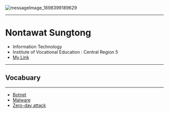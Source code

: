 ![messageImage_1698399189629](https://github.com/NontawatstJo/NontawatstJo/assets/135500811/76327138-e7bd-41f1-b97a-ff8dc6ba0e56)

---
# Nontawat Sungtong
+ Information Technology
+ Institute of Vocational Education :  Central Region 5
+ [My Link](HelloWorld)

- - -
## Vocabuary
---
+ [Botnet](Botnet)
+ [Malware](Malware)
+ [Zero-day attack](Zero-day-attack)
